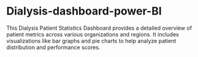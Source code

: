 # Dialysis-dashboard-power-BI
This Dialysis Patient Statistics Dashboard provides a detailed overview of patient metrics across various organizations and regions. It includes visualizations like bar graphs and pie charts to help analyze patient distribution and performance scores.
